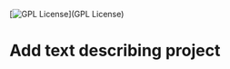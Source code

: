 [![GPL License](http://darrienglasser.com/gpl-v3-logo.png)](GPL License)

# Add text describing project
